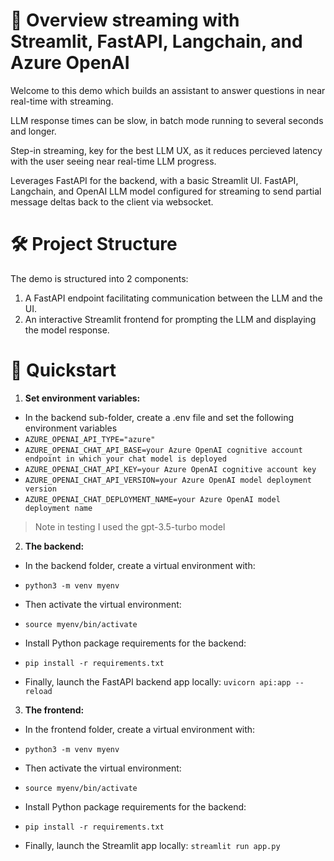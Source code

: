 # 🎯 Overview streaming with Streamlit, FastAPI, Langchain, and Azure OpenAI
Welcome to this demo which builds an assistant to answer questions in near real-time with streaming.

LLM response times can be slow, in batch mode running to several seconds and longer.

Step-in streaming, key for the best LLM UX, as it reduces percieved latency with the user seeing near real-time LLM progress.

Leverages FastAPI for the backend, with a basic Streamlit UI. FastAPI, Langchain, and OpenAI LLM model configured for streaming to send partial message deltas back to the client via websocket.

# 🛠️ Project Structure

The demo is structured into 2 components:

1. A FastAPI endpoint facilitating communication between the LLM and the UI.
2. An interactive Streamlit frontend for prompting the LLM and displaying the model response.


# 🚀 Quickstart 

1. **Set environment variables:**
- In the backend sub-folder, create a .env file and set the following environment variables
- ```AZURE_OPENAI_API_TYPE="azure"```
- ```AZURE_OPENAI_CHAT_API_BASE=your Azure OpenAI cognitive account endpoint in which your chat model is deployed```
- ```AZURE_OPENAI_CHAT_API_KEY=your Azure OpenAI cognitive account key```
- ```AZURE_OPENAI_CHAT_API_VERSION=your Azure OpenAI model deployment version```
- ```AZURE_OPENAI_CHAT_DEPLOYMENT_NAME=your Azure OpenAI model deployment name```

> Note in testing I used the gpt-3.5-turbo model


2. **The backend:**
- In the backend folder, create a virtual environment with:
- ```python3 -m venv myenv```

- Then activate the virtual environment:
- ```source myenv/bin/activate```

- Install Python package requirements for the backend:
- ```pip install -r requirements.txt```

- Finally, launch the FastAPI backend app locally:
```uvicorn api:app --reload```


3. **The frontend:**
- In the frontend folder, create a virtual environment with:
- ```python3 -m venv myenv```

- Then activate the virtual environment:
- ```source myenv/bin/activate```

- Install Python package requirements for the backend:
- ```pip install -r requirements.txt```

- Finally, launch the Streamlit app locally:
```streamlit run app.py```